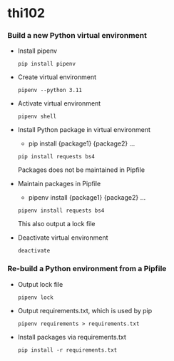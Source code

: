# thi102

### Build a new Python virtual environment

- Install pipenv
  ```shell
  pip install pipenv
  ```

- Create virtual environment
  ```shell
  pipenv --python 3.11
  ```

- Activate virtual environment
  ```shell
  pipenv shell
  ```

- Install Python package in virtual environment
  - pip install {package1} {package2} ...
  ```shell
  pip install requests bs4
  ```
  Packages does not be maintained in Pipfile

- Maintain packages in Pipfile
  - pipenv install {package1} {package2} ...
  ```shell
  pipenv install requests bs4
  ```
  This also output a lock file

- Deactivate virtual environment
  ```shell
  deactivate
  ```

### Re-build a Python environment from a Pipfile

- Output lock file
  ```shell
  pipenv lock
  ```

- Output requirements.txt, which is used by pip
  ```shell
  pipenv requirements > requirements.txt
  ```

- Install packages via requirements.txt
  ```shell
  pip install -r requirements.txt
  ```
